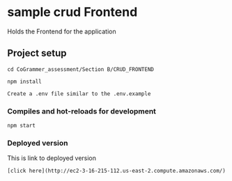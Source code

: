 # sample crud Frontend
Holds the Frontend for the application


## Project setup
```
cd CoGrammer_assessment/Section B/CRUD_FRONTEND
```

```
npm install
```

```
Create a .env file similar to the .env.example
```

### Compiles and hot-reloads for development
```
npm start
```

### Deployed version
This is link to deployed version

```
[click here](http://ec2-3-16-215-112.us-east-2.compute.amazonaws.com/)
```

